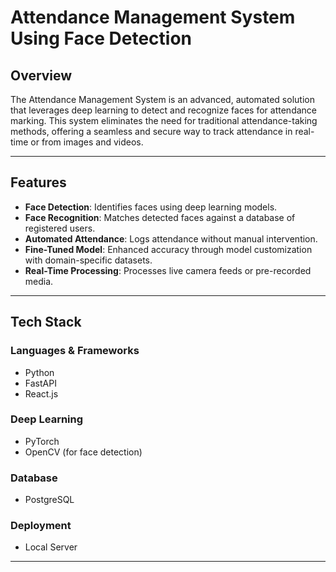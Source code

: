 # **Attendance Management System Using Face Detection**

## **Overview**  
The Attendance Management System is an advanced, automated solution that leverages deep learning to detect and recognize faces for attendance marking. This system eliminates the need for traditional attendance-taking methods, offering a seamless and secure way to track attendance in real-time or from images and videos.  

---

## **Features**  
- **Face Detection**: Identifies faces using deep learning models.  
- **Face Recognition**: Matches detected faces against a database of registered users.  
- **Automated Attendance**: Logs attendance without manual intervention.  
- **Fine-Tuned Model**: Enhanced accuracy through model customization with domain-specific datasets.  
- **Real-Time Processing**: Processes live camera feeds or pre-recorded media.  

---

## **Tech Stack**  
### **Languages & Frameworks**  
- Python  
- FastAPI  
- React.js  

### **Deep Learning**  
- PyTorch  
- OpenCV (for face detection)  

### **Database**  
- PostgreSQL  

### **Deployment**  
- Local Server  

--- 
